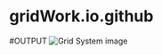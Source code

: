 # gridWork.io.github
#OUTPUT
![Grid System image](https://user-images.githubusercontent.com/122076180/225914607-0da47e21-333e-4153-baba-4c6b30a5bc7c.png)
